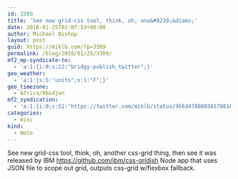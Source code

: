 ```yaml
---
id: 3309
title: 'See new grid-css tool, think, oh, ano&#8230;&diams;'
date: 2018-01-25T02:07:53+00:00
author: Michael Bishop
layout: post
guid: https://miklb.com/?p=3309
permalink: /blog/2018/01/25/3309/
mf2_mp-syndicate-to:
  - 'a:1:{i:0;s:22:"bridgy-publish_twitter";}'
geo_weather:
  - 'a:1:{s:5:"units";s:1:"F";}'
geo_timezone:
  - Africa/Abidjan
mf2_syndication:
  - 'a:1:{i:0;s:51:"https://twitter.com/miklb/status/956347808038178816";}'
categories:
  - misc
kind:
  - Note
---
```

See new grid-css tool, think, oh, another css-grid thing, then see it was released by IBM <https://github.com/ibm/css-gridish> Node app that uses JSON file to scope out grid, outputs css-grid w/flexbox fallback.